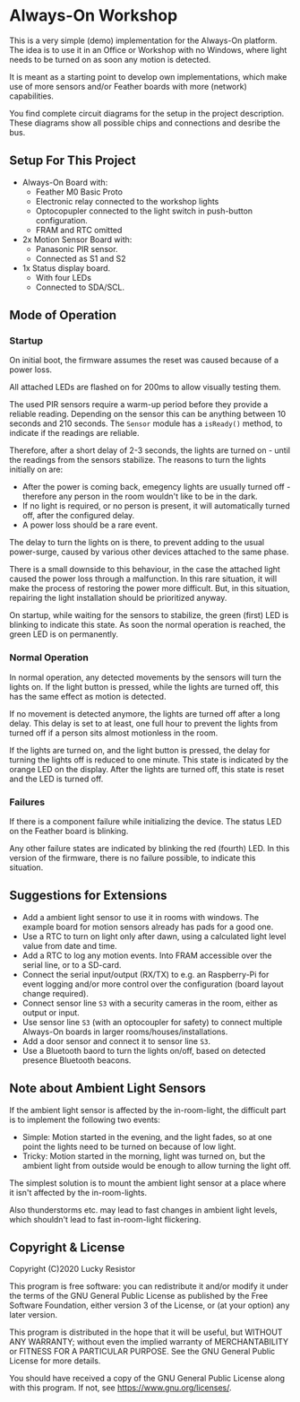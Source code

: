 Always-On Workshop
==================

This is a very simple (demo) implementation for the Always-On platform. The idea is to use it in an Office or Workshop with no Windows, where light needs to be turned on as soon any motion is detected.

It is meant as a starting point to develop own implementations, which make use of more sensors and/or Feather boards with more (network) capabilities.

You find complete circuit diagrams for the setup in the project description. These diagrams show all possible chips and connections and desribe the bus. 

Setup For This Project
----------------------

- Always-On Board with:
  - Feather M0 Basic Proto
  - Electronic relay connected to the workshop lights
  - Optocopupler connected to the light switch in push-button configuration.
  - FRAM and RTC omitted
- 2x Motion Sensor Board with:
  - Panasonic PIR sensor.
  - Connected as S1 and S2
- 1x Status display board.
  - With four LEDs
  - Connected to SDA/SCL.

Mode of Operation
-----------------

### Startup

On initial boot, the firmware assumes the reset was caused because of a power loss.

All attached LEDs are flashed on for 200ms to allow visually testing them.

The used PIR sensors require a warm-up period before they provide a reliable reading. Depending on the sensor this can be anything between 10 seconds and 210 seconds. The `Sensor` module has a `isReady()` method, to indicate if the readings are reliable. 

Therefore, after a short delay of 2-3 seconds, the lights are turned on - until the readings from the sensors stabilize. The reasons to turn the lights initially on are:

- After the power is coming back, emegency lights are usually turned off - therefore any person in the room wouldn't like to be in the dark.
- If no light is required, or no person is present, it will automatically turned off, after the configured delay.
- A power loss should be a rare event.

The delay to turn the lights on is there, to prevent adding to the usual power-surge, caused by various other devices attached to the same phase.

There is a small downside to this behaviour, in the case the attached light caused the power loss through a malfunction. In this rare situation, it will make the process of restoring the power more difficult. But, in this situation, repairing the light installation should be prioritized anyway. 

On startup, while waiting for the sensors to stabilize, the green (first) LED is blinking to indicate this state. As soon the normal operation is reached, the green LED is on permanently.

### Normal Operation

In normal operation, any detected movements by the sensors will turn the lights on. If the light button is pressed, while the lights are turned off, this has the same effect as motion is detected.

If no movement is detected anymore, the lights are turned off after a long delay. This delay is set to at least, one full hour to prevent the lights from turned off if a person sits almost motionless in the room. 

If the lights are turned on, and the light button is pressed, the delay for turning the lights off is reduced to one minute. This state is indicated by the orange LED on the display. After the lights are turned off, this state is reset and the LED is turned off.

### Failures

If there is a component failure while initializing the device. The status LED on the Feather board is blinking.

Any other failure states are indicated by blinking the red (fourth) LED. In this version of the firmware, there is no failure possible, to indicate this situation.

Suggestions for Extensions
--------------------------

- Add a ambient light sensor to use it in rooms with windows. The example board for motion sensors already has pads for a good one.
- Use a RTC to turn on light only after dawn, using a calculated light level value from date and time.
- Add a RTC to log any motion events. Into FRAM accessible over the serial line, or to a SD-card.
- Connect the serial input/output (RX/TX) to e.g. an Raspberry-Pi for event logging and/or more control over the configuration (board layout change required).
- Connect sensor line `S3` with a security cameras in the room, either as output or input.
- Use sensor line `S3` (with an optocoupler for safety) to connect multiple Always-On boards in larger rooms/houses/installations.
- Add a door sensor and connect it to sensor line `S3`.
- Use a Bluetooth baord to turn the lights on/off, based on detected presence Bluetooth beacons.

Note about Ambient Light Sensors
--------------------------------

If the ambient light sensor is affected by the in-room-light, the difficult part is to implement the following two events:

- Simple: Motion started in the evening, and the light fades, so at one point the lights need to be turned on because of low light.
- Tricky: Motion started in the morning, light was turned on, but the ambient light from outside would be enough to allow turning the light off.

The simplest solution is to mount the ambient light sensor at a place where it isn't affected by the in-room-lights.

Also thunderstorms etc. may lead to fast changes in ambient light levels, which shouldn't lead to fast in-room-light flickering.

Copyright & License
-------------------

Copyright (C)2020 Lucky Resistor

This program is free software: you can redistribute it and/or modify
it under the terms of the GNU General Public License as published by
the Free Software Foundation, either version 3 of the License, or
(at your option) any later version.

This program is distributed in the hope that it will be useful,
but WITHOUT ANY WARRANTY; without even the implied warranty of
MERCHANTABILITY or FITNESS FOR A PARTICULAR PURPOSE.  See the
GNU General Public License for more details.

You should have received a copy of the GNU General Public License
along with this program.  If not, see <https://www.gnu.org/licenses/>.
